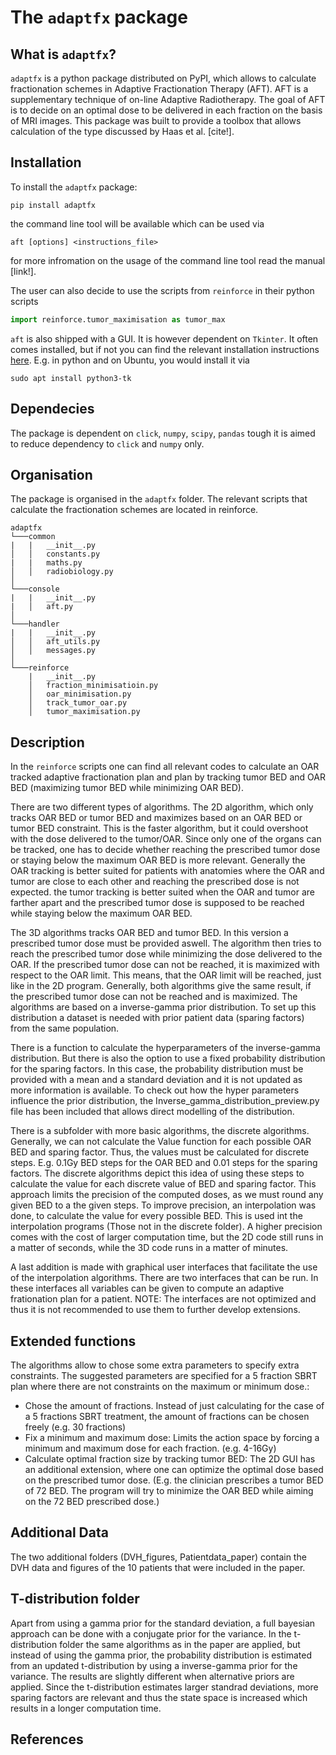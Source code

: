 # The `adaptfx` package

## What is `adaptfx`?

`adaptfx` is a python package distributed on PyPI, which allows to calculate fractionation schemes in Adaptive Fractionation Therapy (AFT). AFT is a supplementary technique of on-line Adaptive Radiotherapy. The goal of AFT is to decide on an optimal dose to be delivered in each fraction on the basis of MRI images. This package was built to provide a toolbox that allows calculation of the type discussed by Haas et al. [cite!].

## Installation

To install the `adaptfx` package:

```shell
pip install adaptfx
```

the command line tool will be available which can be used via

```shell
aft [options] <instructions_file>
````

for more infromation on the usage of the command line tool read the manual [link!].

The user can also decide to use the scripts from `reinforce` in their python scripts

```python
import reinforce.tumor_maximisation as tumor_max
```
`aft` is also shipped with a GUI. It is however dependent on `Tkinter`. It often comes installed, but if not you can find the relevant installation instructions [here](https://tkdocs.com/tutorial/install.html). E.g. in python and on Ubuntu, you would install it via

```shell
sudo apt install python3-tk
```

## Dependecies

The package is dependent on `click`, `numpy`, `scipy`, `pandas` tough it is aimed to reduce dependency to `click` and `numpy` only.


## Organisation

The package is organised in the `adaptfx` folder. The relevant scripts that calculate the fractionation schemes are located in reinforce. 
```
adaptfx
└───common
|   |   __init__.py
│   │   constants.py
|   |   maths.py
│   │   radiobiology.py
│   
└───console
|   |   __init__.py
|   │   aft.py
│
└───handler
|   |   __init__.py
│   │   aft_utils.py
│   │   messages.py
│   
└───reinforce
    |   __init__.py
    │   fraction_minimisatioin.py
    │   oar_minimisation.py
    │   track_tumor_oar.py
    │   tumor_maximisation.py
```

## Description

In the `reinforce` scripts one can find all relevant codes to calculate an OAR tracked adaptive fractionation plan and plan by tracking tumor BED and OAR BED (maximizing tumor BED while minimizing OAR BED).

There are two different types of algorithms. The 2D algorithm, which only tracks OAR BED or tumor BED and maximizes based on an OAR BED or tumor BED constraint. This is the faster algorithm, but it could overshoot with the dose delivered to the tumor/OAR. Since only one of the organs can be tracked, one has to decide whether reaching the prescribed tumor dose or staying below the maximum OAR BED is more relevant. Generally the OAR tracking is better suited for patients with anatomies where the OAR and tumor are close to each other and reaching the prescribed dose is not expected. the tumor tracking is better suited when the OAR and tumor are farther apart and the prescribed tumor dose is supposed to be reached while staying below the maximum OAR BED.

The 3D algorithms tracks OAR BED and tumor BED. In this version a prescribed tumor dose must be provided aswell. The algorithm then tries to reach the prescribed tumor dose while minimizing the dose delivered to the OAR. If the prescribed tumor dose can not be reached, it is maximized with respect to the OAR limit. This means, that the OAR limit will be reached, just like in the 2D program. Generally, both algorithms give the same result, if the prescribed tumor dose can not be reached and is maximized.
The algorithms are based on a inverse-gamma prior distribution. To set up this distribution a dataset is needed with prior patient data (sparing factors) from the same population.

There is a function to calculate the hyperparameters of the inverse-gamma distribution. But there is also the option to use a fixed probability distribution for the sparing factors. In this case, the probability distribution must be provided with a mean and a standard deviation and it is not updated as more information is available. To check out how the hyper parameters influence the prior distribution, the Inverse_gamma_distribution_preview.py file has been included that allows direct modelling of the distribution.

There is a subfolder with more basic algorithms, the discrete algorithms. Generally, we can not calculate the Value function for each possible OAR BED and sparing factor. Thus, the values must be calculated for discrete steps. E.g. 0.1Gy BED steps for the OAR BED and 0.01 steps for the sparing factors. The discrete algorithms depict this idea of using these steps to calculate the value for each discrete value of BED and sparing factor. This approach limits the precision of the computed doses, as we must round any given BED to a the given steps. To improve precision, an interpolation was done, to calculate the value for every possible BED. This is used int the interpolation programs (Those not in the discrete folder). A higher precision comes with the cost of larger computation time, but the 2D code still runs in a matter of seconds, while the 3D code runs in a matter of minutes.

A last addition is made with graphical user interfaces that facilitate the use of the interpolation algorithms. There are two interfaces that can be run. In these interfaces all variables can be given to compute an adaptive frationation plan for a patient. NOTE: The interfaces are not optimized and thus it is not recommended to use them to further develop extensions.

## Extended functions
The algorithms allow to chose some extra parameters to specify extra constraints. The suggested parameters are specified for a 5 fraction SBRT plan where there are not constraints on the maximum or minimum dose.:
- Chose the amount of fractions. Instead of just calculating for the case of a 5 fractions SBRT treatment, the amount of fractions can be chosen freely (e.g. 30 fractions)
- Fix a minimum and maximum dose: Limits the action space by forcing a minimum and maximum dose for each fraction. (e.g. 4-16Gy)
- Calculate optimal fraction size by tracking tumor BED: The 2D GUI has an additional extension, where one can optimize the optimal dose based on the prescribed tumor dose. (E.g. the clinician prescribes a tumor BED of 72 BED. The program will try to minimize the OAR BED while aiming on the 72 BED prescribed dose.)

## Additional Data
The two additional folders (DVH_figures, Patientdata_paper) contain the DVH data and figures of the 10 patients that were included in the paper.

## T-distribution folder
Apart from using a gamma prior for the standard deviation, a full bayesian approach can be done with a conjugate prior for the variance.
In the t-distribution folder the same algorithms as in the paper are applied, but instead of using the gamma prior, the probability distribution is estimated from an updated t-distribution by using a inverse-gamma prior for the variance.
The results are slightly different when alternative priors are applied. Since the t-distribution estimates larger standrad deviations, more sparing factors are relevant and thus the state space is increased which results in a longer computation time.

## References
